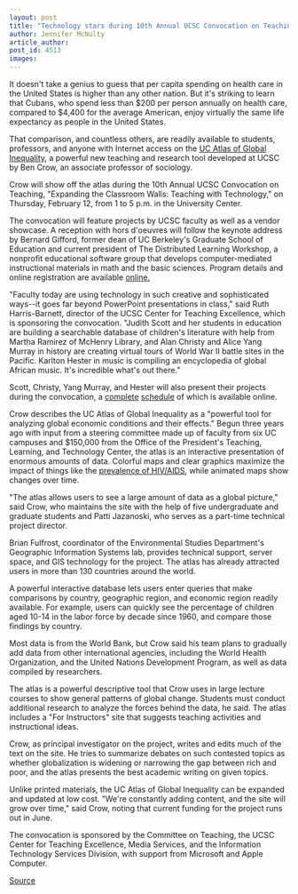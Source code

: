 ```yaml
---
layout: post
title: "Technology stars during 10th Annual UCSC Convocation on Teaching"
author: Jennifer McNulty
article_author: 
post_id: 4513
images:
---
```


<p>
  It doesn't take a genius to guess that per capita spending on health care in the United States is higher than any other nation. But it's striking to learn that Cubans, who spend less than $200 per person annually on health care, compared to $4,400 for the average American, enjoy virtually the same life expectancy as people in the United States.
</p>
<p>
  That comparison, and countless others, are readily available to students, professors, and anyone with Internet access on the <a href="http://ucatlas.ucsc.edu/">UC Atlas of Global Inequality</a>, a powerful new teaching and research tool developed at UCSC by Ben Crow, an associate professor of sociology.<br>
</p>
<p>
  Crow will show off the atlas during the 10th Annual UCSC Convocation on Teaching, "Expanding the Classroom Walls: Teaching with Technology," on Thursday, February 12, from 1 to 5 p.m. in the University Center.
</p>
<p>
  The convocation will feature projects by UCSC faculty as well as a vendor showcase. A reception with hors d'oeuvres will follow the keynote address by Bernard Gifford, former dean of UC Berkeley's Graduate School of Education and current president of The Distributed Learning Workshop, a nonprofit educational software group that develops computer-mediated instructional materials in math and the basic sciences. Program details and online registration are available <a href="http://www.ic.ucsc.edu/CTE/events.html">online.</a><br>
</p>
<p>
  "Faculty today are using technology in such creative and sophisticated ways--it goes far beyond PowerPoint presentations in class," said Ruth Harris-Barnett, director of the UCSC Center for Teaching Excellence, which is sponsoring the convocation. "Judith Scott and her students in education are building a searchable database of children's literature with help from Martha Ramirez of McHenry Library, and Alan Christy and Alice Yang Murray in history are creating virtual tours of World War II battle sites in the Pacific. Karlton Hester in music is compiling an encyclopedia of global African music. It's incredible what's out there."<br>
</p>
<p>
  Scott, Christy, Yang Murray, and Hester will also present their projects during the convocation, a <a href="http://www.ic.ucsc.edu/CTE/events.html">complete</a> <a href="http://www.ic.ucsc.edu/CTE/">schedule</a> of which is available online.
</p>
<p>
  Crow describes the UC Atlas of Global Inequality as a "powerful tool for analyzing global economic conditions and their effects." Begun three years ago with input from a steering committee made up of faculty from six UC campuses and $150,000 from the Office of the President's Teaching, Learning, and Technology Center, the atlas is an interactive presentation of enormous amounts of data. Colorful maps and clear graphics maximize the impact of things like the <a href="http://ucatlas.ucsc.edu/health/aids/aids.html">prevalence of HIV/AIDS</a>, while animated maps show changes over time.<br>
</p>
<p>
  "The atlas allows users to see a large amount of data as a global picture," said Crow, who maintains the site with the help of five undergraduate and graduate students and Patti Jazanoski, who serves as a part-time technical project director.
</p>
<p>
  Brian Fulfrost, coordinator of the Environmental Studies Department's Geographic Information Systems lab, provides technical support, server space, and GIS technology for the project. The atlas has already attracted users in more than 130 countries around the world.<br>
</p>
<p>
  A powerful interactive database lets users enter queries that make comparisons by country, geographic region, and economic region readily available. For example, users can quickly see the percentage of children aged 10-14 in the labor force by decade since 1960, and compare those findings by country.<br>
</p>
<p>
  Most data is from the World Bank, but Crow said his team plans to gradually add data from other international agencies, including the World Health Organization, and the United Nations Development Program, as well as data compiled by researchers.<br>
</p>
<p>
  The atlas is a powerful descriptive tool that Crow uses in large lecture courses to show general patterns of global change. Students must conduct additional research to analyze the forces behind the data, he said. The atlas includes a "For Instructors" site that suggests teaching activities and instructional ideas.<br>
</p>
<p>
  Crow, as principal investigator on the project, writes and edits much of the text on the site. He tries to summarize debates on such contested topics as whether globalization is widening or narrowing the gap between rich and poor, and the atlas presents the best academic writing on given topics.<br>
</p>
<p>
  Unlike printed materials, the UC Atlas of Global Inequality can be expanded and updated at low cost. "We're constantly adding content, and the site will grow over time," said Crow, noting that current funding for the project runs out in June.<br>
</p>
<p>
  The convocation is sponsored by the Committee on Teaching, the UCSC Center for Teaching Excellence, Media Services, and the Information Technology Services Division, with support from Microsoft and Apple Computer.<br>
</p>
<p><a href="http://www1.ucsc.edu/currents/03-04/02-02/teaching.html" title="Permalink to teaching">Source</a></p>
